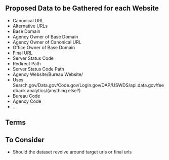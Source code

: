 
## Proposed Data to be Gathered for each Website 

* Canonical URL
* Alternative URLs
* Base Domain 
* Agency Owner of Base Domain 
* Agency Owner of Canonical URL
* Office Owner of Base Domain 
* Final URL
* Server Status Code 
* Redirect Path 
* Server Status Code Path 
* Agency Website/Bureau Website/
* Uses Search.gov/Data.gov/Code.gov/Login.gov/DAP/USWDS/api.data.gov/feedback analytics/(anything else?)
* Bureau Code
* Agency Code
* ...





## Terms 



## To Consider 

* Should the dataset revolve around target urls or final urls
